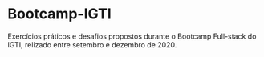 # Bootcamp-IGTI
Exercícios práticos e desafios propostos durante o Bootcamp Full-stack do IGTI, relizado entre setembro e dezembro de 2020.
